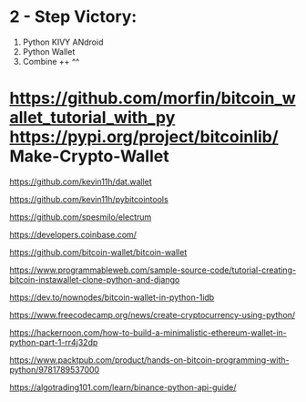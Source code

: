 # 2 - Step Victory:
1. Python KIVY ANdroid
2. Python Wallet
3. Combine ++ ^^

# https://github.com/morfin/bitcoin_wallet_tutorial_with_py https://pypi.org/project/bitcoinlib/ Make-Crypto-Wallet
https://github.com/kevin11h/dat.wallet 


https://github.com/kevin11h/pybitcointools


https://github.com/spesmilo/electrum



https://developers.coinbase.com/


https://github.com/bitcoin-wallet/bitcoin-wallet

https://www.programmableweb.com/sample-source-code/tutorial-creating-bitcoin-instawallet-clone-python-and-django

https://dev.to/nownodes/bitcoin-wallet-in-python-1idb


https://www.freecodecamp.org/news/create-cryptocurrency-using-python/


https://hackernoon.com/how-to-build-a-minimalistic-ethereum-wallet-in-python-part-1-rr4j32dp

https://www.packtpub.com/product/hands-on-bitcoin-programming-with-python/9781789537000


https://algotrading101.com/learn/binance-python-api-guide/
